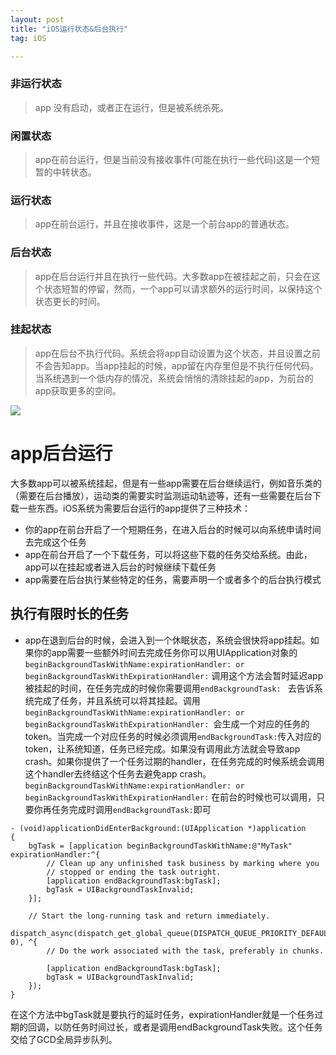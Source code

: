 ```yaml
---
layout: post
title: "iOS运行状态&后台执行"
tag: iOS

---
```


### 非运行状态       
> app 没有启动，或者正在运行，但是被系统杀死。

### 闲置状态       
> app在前台运行，但是当前没有接收事件(可能在执行一些代码)这是一个短暂的中转状态。

### 运行状态    
> app在前台运行，并且在接收事件，这是一个前台app的普通状态。

### 后台状态	 	
> app在后台运行并且在执行一些代码。大多数app在被挂起之前，只会在这个状态短暂的停留，然而，一个app可以请求额外的运行时间，以保持这个状态更长的时间。

### 挂起状态 
> app在后台不执行代码。系统会将app自动设置为这个状态，并且设置之前不会告知app。当app挂起的时候，app留在内存里但是不执行任何代码。当系统遇到一个低内存的情况，系统会悄悄的清除挂起的app，为前台的app获取更多的空间。


![](http://i2.muimg.com/567571/bdd2059b085d158b.jpg)

# app后台运行
 大多数app可以被系统挂起，但是有一些app需要在后台继续运行，例如音乐类的（需要在后台播放），运动类的需要实时监测运动轨迹等，还有一些需要在后台下载一些东西。iOS系统为需要后台运行的app提供了三种技术：
* 你的app在前台开启了一个短期任务，在进入后台的时候可以向系统申请时间去完成这个任务
* app在前台开启了一个下载任务，可以将这些下载的任务交给系统。由此，app可以在挂起或者进入后台的时候继续下载任务
* app需要在后台执行某些特定的任务，需要声明一个或者多个的后台执行模式
## 执行有限时长的任务
* app在退到后台的时候，会进入到一个休眠状态，系统会很快将app挂起。如果你的app需要一些额外时间去完成任务你可以用UIApplication对象的 `beginBackgroundTaskWithName:expirationHandler: or beginBackgroundTaskWithExpirationHandler:` 调用这个方法会暂时延迟app被挂起的时间，在任务完成的时候你需要调用`endBackgroundTask: ` 去告诉系统完成了任务，并且系统可以将其挂起。调用 `beginBackgroundTaskWithName:expirationHandler: or beginBackgroundTaskWithExpirationHandler: `会生成一个对应的任务的token。当完成一个对应任务的时候必须调用`endBackgroundTask:`传入对应的token，让系统知道，任务已经完成。如果没有调用此方法就会导致app crash。如果你提供了一个任务过期的handler，在任务完成的时候系统会调用这个handler去终结这个任务去避免app crash。
 `beginBackgroundTaskWithName:expirationHandler: or beginBackgroundTaskWithExpirationHandler:` 在前台的时候也可以调用，只要你再任务完成时调用`endBackgroundTask:`即可


```
- (void)applicationDidEnterBackground:(UIApplication *)application
{
    bgTask = [application beginBackgroundTaskWithName:@"MyTask" expirationHandler:^{
        // Clean up any unfinished task business by marking where you
        // stopped or ending the task outright.
        [application endBackgroundTask:bgTask];
        bgTask = UIBackgroundTaskInvalid;
    }];
 
    // Start the long-running task and return immediately.
    dispatch_async(dispatch_get_global_queue(DISPATCH_QUEUE_PRIORITY_DEFAULT, 0), ^{
        // Do the work associated with the task, preferably in chunks.
 
        [application endBackgroundTask:bgTask];
        bgTask = UIBackgroundTaskInvalid;
    });
}

```

在这个方法中bgTask就是要执行的延时任务，expirationHandler就是一个任务过期的回调，以防任务时间过长，或者是调用endBackgroundTask失败。这个任务交给了GCD全局异步队列。

